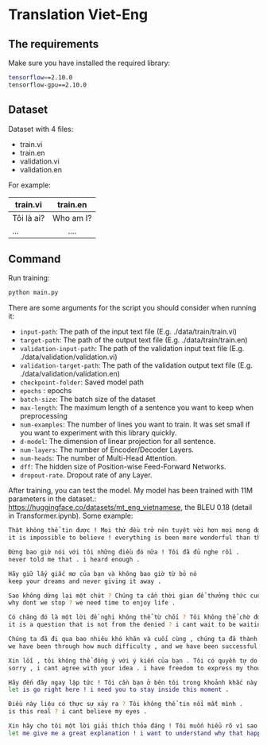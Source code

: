 # Translation Viet-Eng

## The requirements

Make sure you have installed the required library:

```bash
tensorflow==2.10.0
tensorflow-gpu==2.10.0
```
## Dataset
Dataset with 4 files:
- train.vi
- train.en
- validation.vi
- validation.en

For example: 

| train.vi   |   train.en      |
|----------|:-------------:|
| Tôi là ai?      |  Who am I?|
| ...              |    .... |

## Command

Run training:

```bash
python main.py
```
There are some arguments for the script you should consider when running it:

- `input-path`: The path of the input text file (E.g. ./data/train/train.vi)
- `target-path`: The path of the output text file (E.g. ./data/train/train.en)
- `validation-input-path`: The path of the validation input text file (E.g. ./data/validation/validation.vi)
- `validation-target-path`: The path of the validation output text file (E.g. ./data/validation/validation.en)
- `checkpoint-folder`: Saved model path
- `epochs` : epochs
- `batch-size`: The batch size of the dataset
- `max-length`: The maximum length of a sentence you want to keep when preprocessing
- `num-examples`: The number of lines you want to train. It was set small if you want to experiment with this library quickly.
- `d-model`: The dimension of linear projection for all sentence.
- `num-layers`: The number of Encoder/Decoder Layers. 
- `num-heads`: The number of Multi-Head Attention. 
- `dff`: The hidden size of Position-wise Feed-Forward Networks.
- `dropout-rate`. Dropout rate of any Layer. 

After training, you can test the model. My model has been trained with 11M parameters in the dataset.: https://huggingface.co/datasets/mt_eng_vietnamese, the BLEU 0.18 (detail in Transformer.ipynb). Some example:

```bash
Thật không thể tin được ! Mọi thứ đều trở nên tuyệt vời hơn mọi mong đợi . 
it is impossible to believe ! everything is been more wonderful than the expectations .

Đừng bao giờ nói với tôi những điều đó nữa ! Tôi đã đủ nghe rồi . 
never told me that . i heard enough .

Hãy giữ lấy giấc mơ của bạn và không bao giờ từ bỏ nó  
keep your dreams and never giving it away .

Sao không dừng lại một chút ? Chúng ta cần thời gian để thưởng thức cuộc sống . 
why dont we stop ? we need time to enjoy life .

Có chăng đó là một lời đề nghị không thể từ chối ? Tôi không thể chờ đợi để tham gia ! 
it is a question that is not from the denied ? i cant wait to be waiting for the next .

Chúng ta đã đi qua bao nhiêu khó khăn và cuối cùng , chúng ta đã thành công ! 
we have been through how much difficulty , and we have been successful !

Xin lỗi , tôi không thể đồng ý với ý kiến của bạn . Tôi có quyền tự do biểu đạt suy nghĩ của mình . 
sorry , i cant agree with your idea . i have freedom to express my thoughts .

Hãy đến đây ngay lập tức ! Tôi cần bạn ở bên tôi trong khoảnh khắc này . 
let is go right here ! i need you to stay inside this moment .

Điều này liệu có thực sự xảy ra ? Tôi không thể tin nổi mắt mình . 
is this real ? i cant believe my eyes .

Xin hãy cho tôi một lời giải thích thỏa đáng ! Tôi muốn hiểu rõ vì sao điều đó lại xảy ra . 
let me give me a great explanation ! i want to understand why that happened .
```

                    
